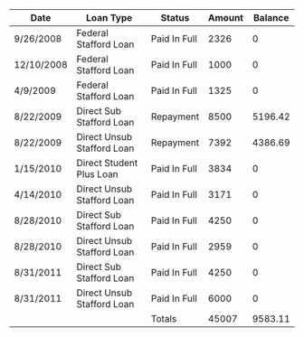 
| Date	     | Loan Type                  | Status	     | Amount | Balance |
|------------|----------------------------|--------------|--------|---------|
| 9/26/2008	 | Federal Stafford Loan      | Paid In Full | 2326   | 0       |
| 12/10/2008 | Federal Stafford Loan      | Paid In Full | 1000	  | 0       |
| 4/9/2009	 | Federal Stafford Loan      | Paid In Full | 1325	  | 0       |
| 8/22/2009	 | Direct Sub Stafford Loan   | Repayment    | 8500	  | 5196.42 |
| 8/22/2009	 | Direct Unsub Stafford Loan | Repayment    | 7392	  | 4386.69 |
| 1/15/2010	 | Direct Student Plus Loan   | Paid In Full | 3834	  | 0       |
| 4/14/2010	 | Direct Unsub Stafford Loan | Paid In Full | 3171	  | 0       |
| 8/28/2010	 | Direct Sub Stafford Loan   | Paid In Full | 4250	  | 0       |
| 8/28/2010	 | Direct Unsub Stafford Loan | Paid In Full | 2959	  | 0       |
| 8/31/2011	 | Direct Sub Stafford Loan   | Paid In Full | 4250	  | 0       |
| 8/31/2011	 | Direct Unsub Stafford Loan | Paid In Full | 6000	  | 0       |
|            |			                      | Totals       | 45007  | 9583.11 |
